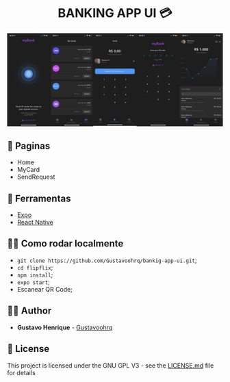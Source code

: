 <h1 align="center">
  <strong>BANKING APP UI 💳</strong>
</h1> 

<p align="center">
    <img src="https://github.com/Gustavoohrq/bankig-app-ui/blob/master/assets/screens.jpg"  />
</p> 

## 📱 Paginas
- Home
- MyCard
- SendRequest

## 🧰 Ferramentas

- [Expo](https://expo.io/)
- [React Native](https://facebook.github.io/react-native/)



## 👩‍🏫 Como rodar localmente

- `git clone https://github.com/Gustavoohrq/bankig-app-ui.git`;
- `cd flipflix`;
- `npm install`;
- `expo start`;
- Escanear QR Code;
 
## 🙋‍♂️ Author

* **Gustavo Henrique** - [Gustavoohrq](https://github.com/Gustavoohrq)

## 📜 License

This project is licensed under the GNU GPL V3 - see the [LICENSE.md](https://github.com/Gustavoohrq/flipflix/blob/master/LICENCE.MD) file for details
